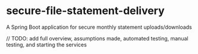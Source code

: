 # secure-file-statement-delivery
A Spring Boot application for secure monthly statement uploads/downloads

// TODO: add full overview, assumptions made, automated testing, manual testing, and starting the services

